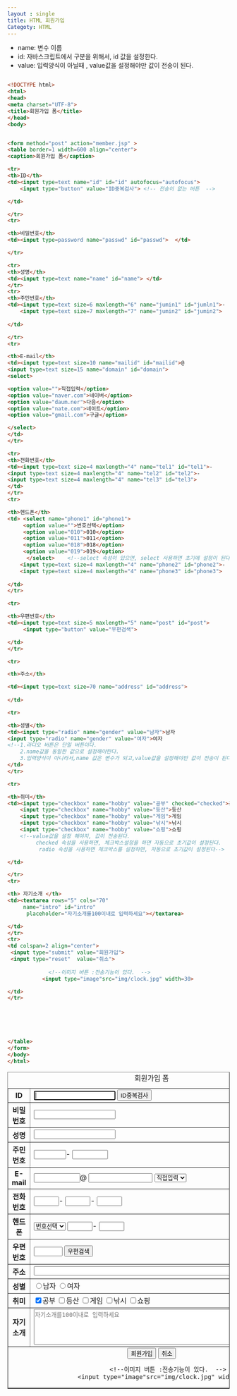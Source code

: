 ```yaml
---
layout : single
title: HTML 회원가입 
Categoty: HTML
---
```

* name: 변수 이름
* id: 자바스크립트에서 구분을 위해서, id 값을 설정한다. 
* value: 입력양식이 아닐때 , value값을 설정해야만 값이 전송이 된다.
````html

<!DOCTYPE html>
<html>
<head>
<meta charset="UTF-8">
<title>회원가입 폼</title>
</head>
<body>


<form method="post" action="member.jsp" >
<table border=1 width=600 align="center">
<caption>회원가입 폼</caption>

<tr>
<th>ID</th>
<td><input type=text name="id" id="id" autofocus="autofocus">
    <input type="button" value="ID중복검사"> <!-- 전송이 없는 버튼  -->    

</td>

</tr>
<tr> 

<th>비밀번호</th>
<td><input type=password name="passwd" id="passwd">  </td>

</tr>

<tr>
<th>성명</th>
<td><input type=text name="name" id="name"> </td>
</tr>
<tr>
<th>주민번호</th>
<td><input type=text size=6 maxlength="6" name="jumin1" id="jumln1">-
    <input type=text size=7 maxlength="7" name="jumin2" id="jumin2">
     
</td>

</tr>
<tr>

<th>E-mail</th>
<td><input type=text size=10 name="mailid" id="mailid">@
<input type=text size=15 name="domain" id="domain"> 
<select>

<option value="">직접입력</option>
<option value="naver.com">네이버</option>
<option value="daum.ner">다음</option>
<option value="nate.com">네이트</option>
<option value="gmail.com">구글</option>

</select>
</td>
</tr>

<tr>
<th>전화번호</th>
<td><input type=text size=4 maxlength="4" name="tel1" id="tel1">-
<input type=text size=4 maxlength="4" name="tel2" id="tel2">-
<input type=text size=4 maxlength="4" name="tel3" id="tel3">
</td>
</tr>
<tr>

<th>헨드폰</th>
<td> <select name="phone1" id="phone1">
     <option value="">번호선택</option>
     <option value="010">010</option>
     <option value="011">011</option>
     <option value="018">018</option>
     <option value="019">019</option>
      </select>    <!--select 속성이 있으면, select 사용하면 초기에 설정이 된다.-->
    <input type=text size=4 maxlength="4" name="phone2" id="phone2">-
    <input type=text size=4 maxlength="4" name="phone3" id="phone3">
 
</td>
</tr>

<tr>

<th>우편번호</th>
<td><input type=text size=5 maxlength="5" name="post" id="post">
     <input type="button" value="우편검색">

</td>
</tr>

<tr>

<th>주소</th>

<td><input type=text size=70 name="address" id="address">
    
</td>

<tr>

<th>성별</th>
<td><input type="radio" name="gender" value="남자">남자
<input type="radio" name="gender" value="여자">여자
<!--1.라디오 버튼은 단일 버튼이다. 
    2.name값을 동일한 값으로 설정해야한다.  
    3.입력양식이 아니라서,name 값은 변수가 되고,value값을 설정해야만 값이 전송이 된다. -->
</td>
</tr>

<tr>

<th>취미</th>
<td><input type="checkbox" name="hobby" value="공부" checked="checked">공부
    <input type="checkbox" name="hobby" value="등산">등산
    <input type="checkbox" name="hobby" value="게임">게임
    <input type="checkbox" name="hobby" value="낚시">낚시
    <input type="checkbox" name="hobby" value="쇼핑">쇼핑
    <!--value값을 설정 해야지, 값이 전송된다. 
         checked 속성을 사용하면, 체크박스설정을 하면 자동으로 초기값이 설정된다.
          radio 속성을 사용하면 체크박스를 설정하면, 자동으로 초기값이 설정된다-->

</td>

</tr>
<tr>

<th> 자기소개 </th>
<td><textarea rows="5" cols="70"
     name="intro" id="intro"
      placeholder="자기소개를100이내로 입력하세요"></textarea>

</td>
</tr>
<tr>
<td colspan=2 align="center">
 <input type="submit" value="회원가입">
 <input type="reset"  value="취소">
 
             <!--이미지 버튼 :전송기능이 있다.  -->
           <input type="image"src="img/clock.jpg" width=30>

</td>
</tr>






</table>
</form>
</body>
</html>
````````````

<html>
<head>
<meta charset="UTF-8">
<title>회원가입 폼</title>
</head>
<body>


<form method="post" action="member.jsp" >
<table border=1 width=600 align="center">
<caption>회원가입 폼</caption>

<tr>
<th>ID</th>
<td><input type=text name="id" id="id" autofocus="autofocus">
    <input type="button" value="ID중복검사"> <!-- 전송이 없는 버튼  -->    

</td>

</tr>
<tr> 

<th>비밀번호</th>
<td><input type=password name="passwd" id="passwd">  </td>

</tr>

<tr>
<th>성명</th>
<td><input type=text name="name" id="name"> </td>
</tr>
<tr>
<th>주민번호</th>
<td><input type=text size=6 maxlength="6" name="jumin1" id="jumln1">-
    <input type=text size=7 maxlength="7" name="jumin2" id="jumin2">
     
</td>

</tr>
<tr>

<th>E-mail</th>
<td><input type=text size=10 name="mailid" id="mailid">@
<input type=text size=15 name="domain" id="domain"> 
<select>

<option value="">직접입력</option>
<option value="naver.com">네이버</option>
<option value="daum.ner">다음</option>
<option value="nate.com">네이트</option>
<option value="gmail.com">구글</option>

</select>
</td>
</tr>

<tr>
<th>전화번호</th>
<td><input type=text size=4 maxlength="4" name="tel1" id="tel1">-
<input type=text size=4 maxlength="4" name="tel2" id="tel2">-
<input type=text size=4 maxlength="4" name="tel3" id="tel3">
</td>
</tr>
<tr>

<th>헨드폰</th>
<td> <select name="phone1" id="phone1">
     <option value="">번호선택</option>
     <option value="010">010</option>
     <option value="011">011</option>
     <option value="018">018</option>
     <option value="019">019</option>
      </select>    <!--select 속성이 있으면, select 사용하면 초기에 설정이 된다.-->
    <input type=text size=4 maxlength="4" name="phone2" id="phone2">-
    <input type=text size=4 maxlength="4" name="phone3" id="phone3">
 
</td>
</tr>

<tr>

<th>우편번호</th>
<td><input type=text size=5 maxlength="5" name="post" id="post">
     <input type="button" value="우편검색">

</td>
</tr>

<tr>

<th>주소</th>

<td><input type=text size=70 name="address" id="address">
    
</td>

<tr>

<th>성별</th>
<td><input type="radio" name="gender" value="남자">남자
<input type="radio" name="gender" value="여자">여자
<!--1.라디오 버튼은 단일 버튼이다. 
    2.name값을 동일한 값으로 설정해야한다.  
    3.입력양식이 아니라서,name 값은 변수가 되고,value값을 설정해야만 값이 전송이 된다. -->
</td>
</tr>

<tr>

<th>취미</th>
<td><input type="checkbox" name="hobby" value="공부" checked="checked">공부
    <input type="checkbox" name="hobby" value="등산">등산
    <input type="checkbox" name="hobby" value="게임">게임
    <input type="checkbox" name="hobby" value="낚시">낚시
    <input type="checkbox" name="hobby" value="쇼핑">쇼핑
    <!--value값을 설정 해야지, 값이 전송된다. 
         checked 속성을 사용하면, 체크박스설정을 하면 자동으로 초기값이 설정된다.
          radio 속성을 사용하면 체크박스를 설정하면, 자동으로 초기값이 설정된다-->

</td>

</tr>
<tr>

<th> 자기소개 </th>
<td><textarea rows="5" cols="70"
     name="intro" id="intro"
      placeholder="자기소개를100이내로 입력하세요"></textarea>

</td>
</tr>
<tr>
<td colspan=2 align="center">
 <input type="submit" value="회원가입">
 <input type="reset"  value="취소">
 
             <!--이미지 버튼 :전송기능이 있다.  -->
           <input type="image"src="img/clock.jpg" width=30>

</td>
</tr>






</table>
</form>
</body>
</html>
